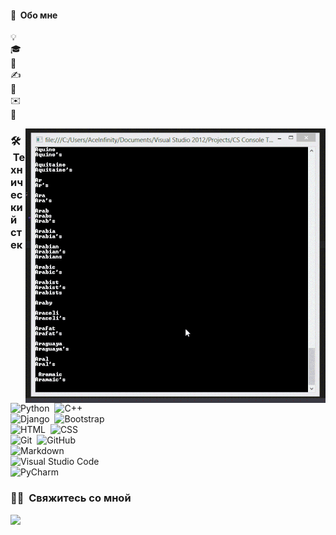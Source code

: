 

#### 👾 &nbsp;Обо мне

💡 &nbsp;\
🎓 &nbsp;\
🌱 &nbsp;\
✍️ &nbsp;\
💬 &nbsp;\
✉️ &nbsp;\
📄 &nbsp;

<img alt="Coding" src="https://github.com/keoreo/keoreo/blob/main/assets/FBt2.gif" align="right"/>

### 🛠 &nbsp;Технический стек
![Python](https://img.shields.io/badge/-Python-05122A?style=flat&logo=python)&nbsp;
![C++](https://img.shields.io/badge/-C++-05122A?style=flat&logo=C%2B%2B&logoColor=00599C)\
![Django](https://img.shields.io/badge/-Django-05122A?style=flat&logo=django&logoColor=092E20)&nbsp;
![Bootstrap](https://img.shields.io/badge/-Bootstrap-05122A?style=flat&logo=bootstrap&logoColor=563D7C)\
![HTML](https://img.shields.io/badge/-HTML-05122A?style=flat&logo=HTML5)&nbsp;
![CSS](https://img.shields.io/badge/-CSS-05122A?style=flat&logo=CSS3&logoColor=1572B6)\
![Git](https://img.shields.io/badge/-Git-05122A?style=flat&logo=git)&nbsp;
![GitHub](https://img.shields.io/badge/-GitHub-05122A?style=flat&logo=github)\
![Markdown](https://img.shields.io/badge/-Markdown-05122A?style=flat&logo=markdown)\
![Visual Studio Code](https://img.shields.io/badge/-Visual%20Studio%20Code-05122A?style=flat&logo=visual-studio-code&logoColor=007ACC)\
![PyCharm](https://img.shields.io/badge/-PyCharm-05122A?style=flat&logo=pycharm)&nbsp;

### 🤝🏻 &nbsp;Свяжитесь со мной

<a href="https://mail.google.com/"><img src="https://img.shields.io/badge/-vasavaseckin801@gmail.com-D14836?style=flat&logo=Gmail&logoColor=white"/></a>